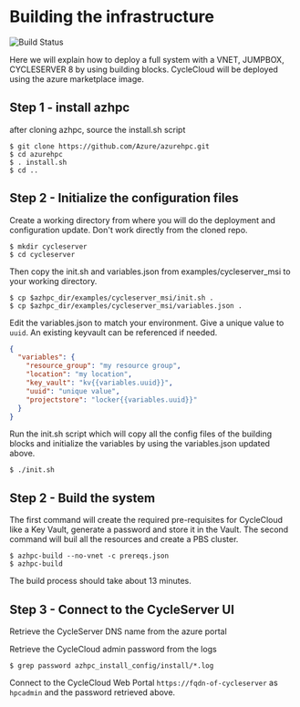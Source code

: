 # Building the infrastructure
![Build Status](https://azurecat.visualstudio.com/hpccat/_apis/build/status/azhpc/examples/cycleserver_msi?branchName=master)

Here we will explain how to deploy a full system with a VNET, JUMPBOX, CYCLESERVER 8 by using building blocks.
CycleCloud will be deployed using the azure marketplace image. 

## Step 1 - install azhpc
after cloning azhpc, source the install.sh script

```
$ git clone https://github.com/Azure/azurehpc.git
$ cd azurehpc
$ . install.sh
$ cd ..
```

## Step 2 - Initialize the configuration files
Create a working directory from where you will do the deployment and configuration update. Don't work directly from the cloned repo.

```
$ mkdir cycleserver
$ cd cycleserver
```

Then copy the init.sh and variables.json from examples/cycleserver_msi to your working directory.

```
$ cp $azhpc_dir/examples/cycleserver_msi/init.sh .
$ cp $azhpc_dir/examples/cycleserver_msi/variables.json .
```

Edit the variables.json to match your environment. Give a unique value to `uuid`. An existing keyvault can be referenced if needed.

```json
{
  "variables": {
    "resource_group": "my resource group",
    "location": "my location",
    "key_vault": "kv{{variables.uuid}}",
    "uuid": "unique value",
    "projectstore": "locker{{variables.uuid}}"
  }
}
```

Run the init.sh script which will copy all the config files of the building blocks and initialize the variables by using the variables.json updated above.

```
$ ./init.sh
```

## Step 2 - Build the system

The first command will create the required pre-requisites for CycleCloud like a Key Vault, generate a password and store it in the Vault.
The second command will buil all the resources and create a PBS cluster.

```
$ azhpc-build --no-vnet -c prereqs.json
$ azhpc-build 
```
The build process should take about 13 minutes.

## Step 3 - Connect to the CycleServer UI

Retrieve the CycleServer DNS name from the azure portal

Retrieve the CycleCloud admin password from the logs 

```
$ grep password azhpc_install_config/install/*.log
```

Connect to the CycleCloud Web Portal `https://fqdn-of-cycleserver` as `hpcadmin` and the password retrieved above.

